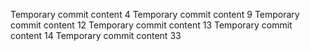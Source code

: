 Temporary commit content 4
Temporary commit content 9
Temporary commit content 12
Temporary commit content 13
Temporary commit content 14
Temporary commit content 33
